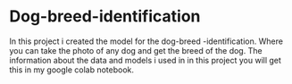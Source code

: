 # Dog-breed-identification
In this project i created the model for the dog-breed -identification. Where you can take the photo of any dog and get the breed of the dog.
The information about the data and models i used in in this project you will get this in my google colab notebook. 
